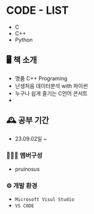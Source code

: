 ﻿# CODE - LIST
- C
- C++
- Python

## 🖥️ 책 소개
- 명품 C++ Programing
- 난생처음 데이터분석 with 파이썬
- 누구나 쉽게 즐기는 C언어 콘서트
- 
## 🕰️ 공부 기간
* 23.09.02일 ~

### 🧑‍🤝‍🧑 맴버구성
 - pruinosus

### ⚙️ 개발 환경
- `Microsoft Visul Studio`
- `VS CODE`
